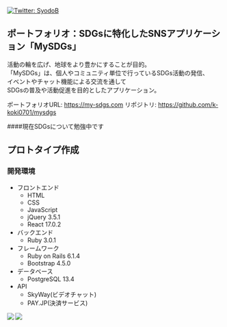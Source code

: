 <p>
  <a href="https://twitter.com/kana_k2" target="_blank">
    <img alt="Twitter: SyodoB" src="https://img.shields.io/twitter/follow/kana_k2.svg?style=social" />
  </a>
</p>

## ポートフォリオ：SDGsに特化したSNSアプリケーション「MySDGs」

活動の輪を広げ、地球をより豊かにすることが目的。  
「MySDGs」は、個人やコミュニティ単位で行っているSDGs活動の発信、  
イベントやチャット機能による交流を通して  
SDGsの普及や活動促進を目的としたアプリケーション。

ポートフォリオURL: https://my-sdgs.com
リポジトリ: https://github.com/k-koki0701/mysdgs

####現在SDGsについて勉強中です

## プロトタイプ作成

### 開発環境
- フロントエンド  
  - HTML 
  - CSS
  - JavaScript  
  - jQuery 3.5.1
  - React 17.0.2
- バックエンド  
  - Ruby 3.0.1
- フレームワーク
  - Ruby on Rails 6.1.4
  - Bootstrap 4.5.0
- データベース
  - PostgreSQL 13.4
- API
  - SkyWay(ビデオチャット)
  - PAY.JP(決済サービス)

<p><img align="left" src="https://github-readme-stats.vercel.app/api?username=k-koki0701&show_icons=true&theme=cobalt" /></p>
<p><img align="left" src="https://github-readme-stats.vercel.app/api/top-langs/?username=k-koki0701&theme=cobalt" /></p>

